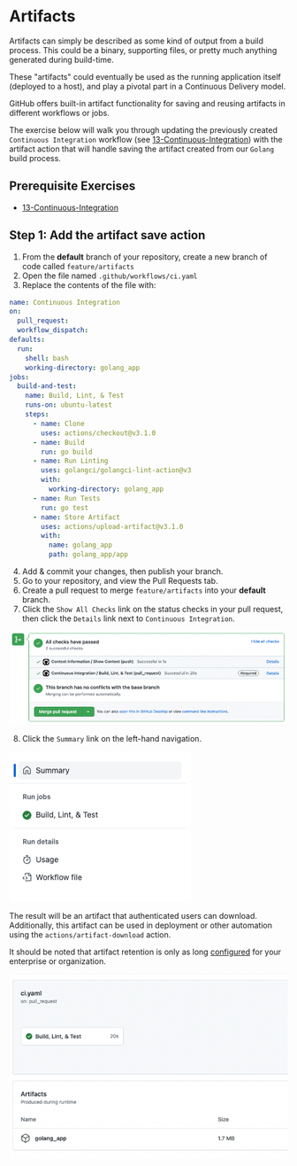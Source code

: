 # Artifacts
Artifacts can simply be described as some kind of output from a build process. This could be a binary, supporting files, or pretty much anything generated during build-time.

These "artifacts" could eventually be used as the running application itself (deployed to a host), and play a pivotal part in a Continuous Delivery model.

GitHub offers built-in artifact functionality for saving and reusing artifacts in different workflows or jobs.

The exercise below will walk you through updating the previously created `Continuous Integration` workflow (see [13-Continuous-Integration](./13-Continuous-Integration.md)) with the artifact action that will handle saving the artifact created from our `Golang` build process.

## Prerequisite Exercises
- [13-Continuous-Integration](./13-Continuous-Integration.md)

## Step 1: Add the artifact save action
1. From the __default__ branch of your repository, create a new branch of code called `feature/artifacts`
2. Open the file named `.github/workflows/ci.yaml`
3. Replace the contents of the file with:

```yaml
name: Continuous Integration
on:
  pull_request:
  workflow_dispatch:
defaults:
  run:
    shell: bash
    working-directory: golang_app
jobs:
  build-and-test:
    name: Build, Lint, & Test
    runs-on: ubuntu-latest
    steps:
      - name: Clone
        uses: actions/checkout@v3.1.0
      - name: Build
        run: go build
      - name: Run Linting
        uses: golangci/golangci-lint-action@v3
        with:
          working-directory: golang_app
      - name: Run Tests
        run: go test
      - name: Store Artifact
        uses: actions/upload-artifact@v3.1.0
        with:
          name: golang_app
          path: golang_app/app
```

4. Add & commit your changes, then publish your branch.
5. Go to your repository, and view the Pull Requests tab.
6. Create a pull request to merge `feature/artifacts` into your __default__ branch.
7. Click the `Show All Checks` link on the status checks in your pull request, then click the `Details` link next to `Continuous Integration`.

![status checks successful](./images/14-status-checks.png)

8. Click the `Summary` link on the left-hand navigation.

![link to summary](./images/14-summary-link.png)

The result will be an artifact that authenticated users can download. Additionally, this artifact can be used in deployment or other automation using the `actions/artifact-download` action.

It should be noted that artifact retention is only as long [configured](https://docs.github.com/en/organizations/managing-organization-settings/configuring-the-retention-period-for-github-actions-artifacts-and-logs-in-your-organization) for your enterprise or organization.

![artifacts on build dashboard](./images/14-artifacts.png)
